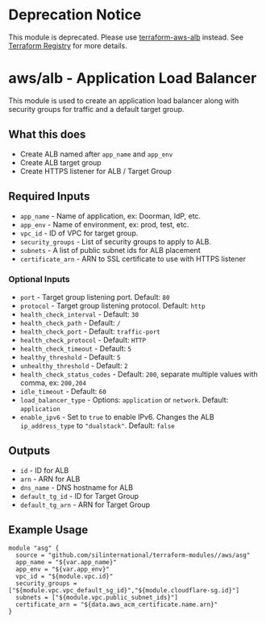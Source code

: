 # Deprecation Notice

This module is deprecated. Please use [terraform-aws-alb](https://github.com/silinternational/terraform-aws-alb) instead. See [Terraform Registry](https://registry.terraform.io/modules/silinternational/alb/aws/latest) for more details.

# aws/alb - Application Load Balancer
This module is used to create an application load balancer along with security
groups for traffic and a default target group.

## What this does

 - Create ALB named after `app_name` and `app_env`
 - Create ALB target group
 - Create HTTPS listener for ALB / Target Group

## Required Inputs

 - `app_name` - Name of application, ex: Doorman, IdP, etc.
 - `app_env` - Name of environment, ex: prod, test, etc.
 - `vpc_id` - ID of VPC for target group.
 - `security_groups` - List of security groups to apply to ALB.
 - `subnets` - A list of public subnet ids for ALB placement
 - `certificate_arn` - ARN to SSL certificate to use with HTTPS listener

### Optional Inputs
 - `port` - Target group listening port. Default: `80`
 - `protocol` - Target group listening protocol. Default: `http`
 - `health_check_interval` - Default: `30`
 - `health_check_path` - Default: `/`
 - `health_check_port` - Default: `traffic-port`
 - `health_check_protocol` - Default: `HTTP`
 - `health_check_timeout` - Default: `5`
 - `healthy_threshold` - Default: `5`
 - `unhealthy_threshold` - Default: `2`
 - `health_check_status_codes` - Default: `200`, separate multiple values with comma, ex: `200,204`
 - `idle_timeout` - Default: `60`
 - `load_balancer_type` - Options: `application` or `network`. Default: `application`
 - `enable_ipv6` - Set to `true` to enable IPv6. Changes the ALB `ip_address_type` to `"dualstack"`. Default: `false`

## Outputs

 - `id` - ID for ALB
 - `arn` - ARN for ALB
 - `dns_name` - DNS hostname for ALB
 - `default_tg_id` - ID for Target Group
 - `default_tg_arn` - ARN for Target Group

## Example Usage

```hcl
module "asg" {
  source = "github.com/silinternational/terraform-modules//aws/asg"
  app_name = "${var.app_name}"
  app_env = "${var.app_env}"
  vpc_id = "${module.vpc.id}"
  security_groups = ["${module.vpc.vpc_default_sg_id}","${module.cloudflare-sg.id}"]
  subnets = ["${module.vpc.public_subnet_ids}"]
  certificate_arn = "${data.aws_acm_certificate.name.arn}"
}
```
